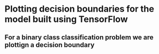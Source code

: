 # Plotting decision boundaries for the model built using TensorFlow

## For a binary class classification problem we are plottign a decision boundary